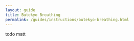 ```yaml
---
layout: guide
title: Butekyo Breathing
permalink: /guides/instructions/butekyo-breathing.html
---
```


todo matt